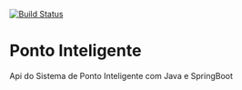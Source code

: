 [![Build Status](https://travis-ci.org/gustavovieirasouza78/ponto-inteligente-api.svg?branch=master)](https://travis-ci.org/gustavovieirasouza78/ponto-inteligente-api)

# Ponto Inteligente
Api do Sistema de Ponto Inteligente com Java e SpringBoot
